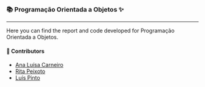 ### :books: Programação Orientada a Objetos :sparkles:
***

Here you can find the report and code developed for Programação Orientada a Objetos.

#### :handshake: Contributors 
- [Ana Luísa Carneiro](https://github.com/Analucar)
- [Rita Peixoto](https://github.com/rita-peixoto)
- [Luís Pinto](https://github.com/L-Pinto)
